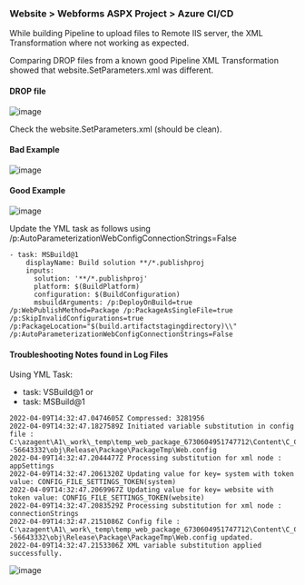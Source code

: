### Website > Webforms ASPX Project > Azure CI/CD


While building Pipeline to upload files to Remote IIS server, the XML Transformation where not working as expected.

Comparing DROP files from a known good Pipeline XML Transformation showed that website.SetParameters.xml was different.

#### DROP file

![image](https://user-images.githubusercontent.com/1455413/162583810-863e1bf4-54df-4d79-b139-83e59ade131c.png)


Check the  website.SetParameters.xml (should be clean). 

#### Bad Example

![image](https://user-images.githubusercontent.com/1455413/162583688-f9d7b1ac-a41f-49de-86a8-5f11057d5855.png)

#### Good Example

![image](https://user-images.githubusercontent.com/1455413/162583736-4eb00056-b7db-45f3-a9e8-33158554bccc.png)


Update the YML task as follows using  /p:AutoParameterizationWebConfigConnectionStrings=False

```
- task: MSBuild@1
    displayName: Build solution **/*.publishproj
    inputs:
      solution: '**/*.publishproj'
      platform: $(BuildPlatform)
      configuration: $(BuildConfiguration)
      msbuildArguments: /p:DeployOnBuild=true /p:WebPublishMethod=Package /p:PackageAsSingleFile=true /p:SkipInvalidConfigurations=true /p:PackageLocation="$(build.artifactstagingdirectory)\\" /p:AutoParameterizationWebConfigConnectionStrings=False
```

#### Troubleshooting Notes found in Log Files

Using YML Task:
- task: VSBuild@1  or
- task: MSBuild@1 


```
2022-04-09T14:32:47.0474605Z Compressed: 3281956
2022-04-09T14:32:47.1827589Z Initiated variable substitution in config file : C:\azagent\A1\_work\_temp\temp_web_package_6730604951747712\Content\C_C\Users\VssAdministrator\AppData\Local\Temp\WebSitePublish\AdminWebsite--56643332\obj\Release\Package\PackageTmp\Web.config
2022-04-09T14:32:47.2044477Z Processing substitution for xml node : appSettings
2022-04-09T14:32:47.2061320Z Updating value for key= system with token value: CONFIG_FILE_SETTINGS_TOKEN(system)
2022-04-09T14:32:47.2069967Z Updating value for key= website with token value: CONFIG_FILE_SETTINGS_TOKEN(website)
2022-04-09T14:32:47.2083529Z Processing substitution for xml node : connectionStrings
2022-04-09T14:32:47.2151086Z Config file : C:\azagent\A1\_work\_temp\temp_web_package_6730604951747712\Content\C_C\Users\VssAdministrator\AppData\Local\Temp\WebSitePublish\AdminWebsite--56643332\obj\Release\Package\PackageTmp\Web.config updated.
2022-04-09T14:32:47.2153306Z XML variable substitution applied successfully.
```

![image](https://user-images.githubusercontent.com/1455413/162583548-464238b4-c92a-415f-a71a-5441c0020ad2.png)

